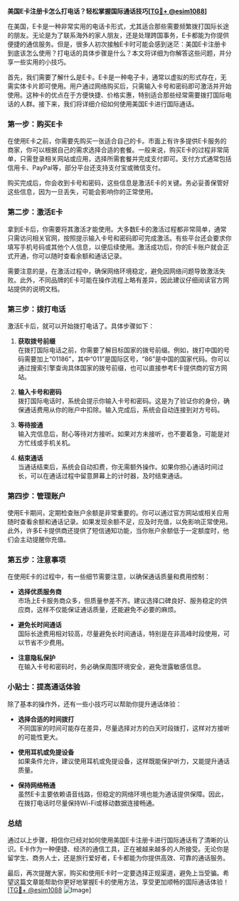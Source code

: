 **美国E卡注册卡怎么打电话？轻松掌握国际通话技巧[[TG💪+ @esim1088](https://t.me/s/esim1088)]**

在美国，E卡是一种非常实用的电话卡形式，尤其适合那些需要频繁拨打国际长途的朋友。无论是为了联系海外的家人朋友，还是处理跨国事务，E卡都能为你提供便捷的通信服务。但是，很多人初次接触E卡时可能会感到迷茫：美国E卡注册卡到底该怎么使用？打电话的具体步骤是什么？本文将详细为你解答这些问题，并分享一些实用的小技巧。

首先，我们需要了解什么是E卡。E卡是一种电子卡，通常以虚拟的形式存在，无需实体卡片即可使用。用户通过网络购买后，只需输入卡号和密码即可激活并开始使用。这种卡的优点在于方便快捷、价格实惠，特别适合那些经常需要拨打国际电话的人群。接下来，我们将详细介绍如何使用美国E卡进行国际通话。

### **第一步：购买E卡**

在使用E卡之前，你需要先购买一张适合自己的卡。市面上有许多提供E卡服务的商家，你可以根据自己的需求选择合适的套餐。一般来说，购买E卡的过程非常简单，只需登录相关网站或应用，选择所需套餐并完成支付即可。支付方式通常包括信用卡、PayPal等，部分平台还支持支付宝或微信支付。

购买完成后，你会收到卡号和密码，这些信息是激活E卡的关键。务必妥善保管好这些信息，因为一旦丢失，可能会影响你的正常使用。

### **第二步：激活E卡**

拿到E卡后，你需要将其激活才能使用。大多数E卡的激活过程都非常简单，通常只需访问相关官网，按照提示输入卡号和密码即可完成激活。有些平台还会要求你填写手机号码或其他个人信息，以便后续使用。激活成功后，你的E卡账户就会正式开通，你可以随时查看余额和通话记录。

需要注意的是，在激活过程中，确保网络环境稳定，避免因网络问题导致激活失败。此外，不同品牌的E卡可能在操作流程上略有差异，因此建议仔细阅读官方网站提供的说明文档。

### **第三步：拨打电话**

激活E卡后，就可以开始拨打电话了。具体步骤如下：

1. **获取拨号前缀**  
   在拨打国际电话之前，你需要了解目标国家的拨号前缀。例如，拨打中国的号码需要加上“01186”，其中“011”是国际区号，“86”是中国的国家代码。你可以通过搜索引擎查询具体国家的拨号前缀，也可以直接参考E卡提供商的官方网站。

2. **输入卡号和密码**  
   拨打国际电话时，系统会提示你输入卡号和密码。这是为了验证你的身份，确保通话费用从你的账户中扣除。输入完成后，系统会自动连接到对方号码。

3. **等待接通**  
   输入完信息后，耐心等待对方接听。如果对方未接听，也不要着急，可能是对方忙线或手机关机。

4. **结束通话**  
   当通话结束后，系统会自动扣费，你无需额外操作。如果你担心通话时间过长，可以在通话过程中留意屏幕上的计时器，及时结束通话。

### **第四步：管理账户**

使用E卡期间，定期检查账户余额是非常重要的。你可以通过官方网站或相关应用随时查看余额和通话记录。如果发现余额不足，应及时充值，以免影响正常使用。此外，许多E卡提供商还提供了短信通知功能，当你账户余额低于一定额度时，他们会主动提醒你充值。

### **第五步：注意事项**

在使用E卡的过程中，有一些细节需要注意，以确保通话质量和费用控制：

- **选择优质服务商**  
  市场上E卡服务商众多，但质量参差不齐。建议选择口碑良好、服务稳定的供应商，这样不仅能保证通话质量，还能避免不必要的麻烦。

- **避免长时间通话**  
  国际长途费用相对较高，尽量避免长时间通话，特别是在非高峰时段使用，可以节省不少费用。

- **注意隐私保护**  
  在输入卡号和密码时，务必确保周围环境安全，避免泄露敏感信息。

### **小贴士：提高通话体验**

除了基本的操作外，还有一些小技巧可以帮助你提升通话体验：

- **选择合适的时间拨打**  
  不同国家的时间可能存在差异，尽量选择对方的白天时段拨打，这样对方接听的可能性更大。

- **使用耳机或免提设备**  
  如果条件允许，建议使用耳机或免提设备，这样既能保护听力，又能提升通话质量。

- **保持网络畅通**  
  虽然E卡主要依赖语音线路，但稳定的网络环境也能为通话提供保障。因此，在拨打电话时尽量保持Wi-Fi或移动数据连接畅通。

### **总结**

通过以上步骤，相信你已经对如何使用美国E卡注册卡进行国际通话有了清晰的认识。E卡作为一种便捷、经济的通信工具，正在被越来越多的人所接受。无论你是留学生、商务人士，还是旅行爱好者，E卡都能为你提供高效、可靠的通话服务。

最后，再次提醒大家，购买和使用E卡时一定要选择正规渠道，避免上当受骗。希望这篇文章能帮助你更好地掌握E卡的使用方法，享受更加顺畅的国际通话体验！[[TG💪+ @esim1088](https://t.me/s/esim1088) ![Image](https://i.postimg.cc/4NQfJmqS/Snipaste-2025-05-13-00-14-12.png)]